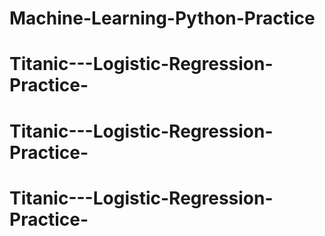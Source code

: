 # Machine-Learning-Python-Practice
# Titanic---Logistic-Regression-Practice-
# Titanic---Logistic-Regression-Practice-
# Titanic---Logistic-Regression-Practice-

